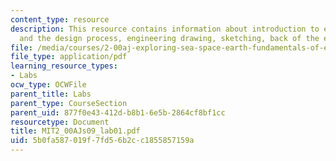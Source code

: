 ```yaml
---
content_type: resource
description: This resource contains information about introduction to engineering
  and the design process, engineering drawing, sketching, back of the envelope calculations
file: /media/courses/2-00aj-exploring-sea-space-earth-fundamentals-of-engineering-design-spring-2009/5b0fa587019f7fd56b2cc1855857159a_MIT2_00AJs09_lab01.pdf
file_type: application/pdf
learning_resource_types:
- Labs
ocw_type: OCWFile
parent_title: Labs
parent_type: CourseSection
parent_uid: 877f0e43-412d-b8b1-6e5b-2864cf8bf1cc
resourcetype: Document
title: MIT2_00AJs09_lab01.pdf
uid: 5b0fa587-019f-7fd5-6b2c-c1855857159a
---
```


